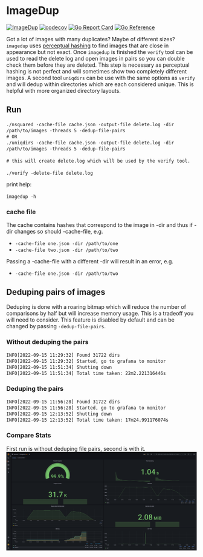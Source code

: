 # ImageDup
[![ImageDup](https://github.com/kmulvey/imagedup/actions/workflows/release_build.yml/badge.svg)](https://github.com/kmulvey/imagedup/actions/workflows/release_build.yml) [![codecov](https://codecov.io/gh/kmulvey/imagedup/branch/main/graph/badge.svg?token=wp6NcwDC5k)](https://codecov.io/gh/kmulvey/imagedup) [![Go Report Card](https://goreportcard.com/badge/github.com/kmulvey/imagedup)](https://goreportcard.com/report/github.com/kmulvey/imagedup) [![Go Reference](https://pkg.go.dev/badge/github.com/kmulvey/imagedup.svg)](https://pkg.go.dev/github.com/kmulvey/imagedup/v2)

Got a lot of images with many duplicates? Maybe of different sizes? `imagedup` uses [perceptual hashing](https://en.wikipedia.org/wiki/Perceptual_hashing) to find images that are close in appearance but not exact. Once `imagedup` is finished the `verify` tool can be used to read the delete log and open images in pairs so you can double check them before they are deleted. This step is necessary as perceptual hashing is not perfect and will sometimes show two completely different images.  A second tool `uniqdirs` can be use with the same options as `verify` and will dedup within directories which are each considered unique. This is helpful with more organized directory layouts.

## Run
```
./nsquared -cache-file cache.json -output-file delete.log -dir /path/to/images -threads 5 -dedup-file-pairs 
# OR
./uniqdirs -cache-file cache.json -output-file delete.log -dir /path/to/images -threads 5 -dedup-file-pairs

# this will create delete.log which will be used by the verify tool.

./verify -delete-file delete.log
```
print help:

`imagedup -h`

### cache file
The cache contains hashes that correspond to the image in -dir and thus if -dir changes so should -cache-file, e.g.
- `-cache-file one.json -dir /path/to/one`
- `-cache-file two.json -dir /path/to/two`

Passing a -cache-file with a different -dir will result in an error, e.g.
- `-cache-file one.json -dir /path/to/two`

## Deduping pairs of images
Deduping is done with a roaring bitmap which will reduce the number of comparisons by half but will increase memory usage. This is a tradeoff you will need to consider. This feature is disabled by default and can be changed by passing `-dedup-file-pairs`.

### Without deduping the pairs
```
INFO[2022-09-15 11:29:32] Found 31722 dirs                             
INFO[2022-09-15 11:29:32] Started, go to grafana to monitor            
INFO[2022-09-15 11:51:34] Shutting down                                
INFO[2022-09-15 11:51:34] Total time taken: 22m2.221316446s   
```

### Deduping the pairs
```
INFO[2022-09-15 11:56:28] Found 31722 dirs                             
INFO[2022-09-15 11:56:28] Started, go to grafana to monitor            
INFO[2022-09-15 12:13:52] Shutting down                                
INFO[2022-09-15 12:13:52] Total time taken: 17m24.991176074s 
```
### Compare Stats
First run is without deduping file pairs, second is with it. 
![grafana screenshot](grafana/dedup-vs-not.png "grafana screenshot")

